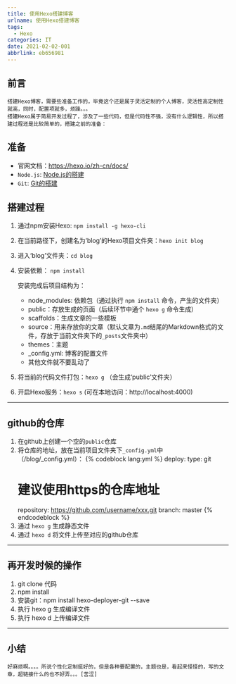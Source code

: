 ```yaml
---
title: 使用Hexo搭建博客
urlname: 使用Hexo搭建博客
tags:
  - Hexo
categories: IT
date: 2021-02-02-001
abbrlink: eb656981
---
```


## 前言
    搭建Hexo博客，需要些准备工作的，毕竟这个还是属于灵活定制的个人博客，灵活性高定制性就高，同时，配置项就多，烦躁。。。
    搭建Hexo属于简易开发过程了，涉及了一些代码，但是代码性不强，没有什么逻辑性，所以搭建过程还是比较简单的，搭建之前的准备：
<!--more-->
## 准备
- 官网文档：<https://hexo.io/zh-cn/docs/>
- `Node.js`: [Node.js的搭建](http://wusow.com/post/9e212a55.html)
- `Git`: [Git的搭建](http://wusow.com/post/42dc65b0.html)

## 搭建过程
1. 通过npm安装Hexo:  `npm install -g hexo-cli`
2. 在当前路径下，创建名为‘blog’的Hexo项目文件夹：`hexo init blog` 
3. 进入‘blog’文件夹：`cd blog` 
4. 安装依赖： `npm install` 

    安装完成后项目结构为：
    - node_modules: 依赖包（通过执行 `npm install` 命令，产生的文件夹）
    - public：存放生成的页面（后续环节中通个 `hexo g` 命令生成）
    - scaffolds：生成文章的一些模板
    - source：用来存放你的文章（默认文章为`.md`结尾的Markdown格式的文件，存放于当前文件夹下的`_posts`文件夹中）
    - themes：主题
    - _config.yml: 博客的配置文件
    - 其他文件就不要乱动了 

5. 将当前的代码文件打包：`hexo g` （会生成‘public’文件夹）
6. 开启Hexo服务：`hexo s` (可在本地访问：http://localhost:4000)
----------
## github的仓库
1. 在github上创建一个空的`public`仓库
2. 将仓库的地址，放在当前项目文件夹下`_config.yml`中（/blog/_config.yml）：
{% codeblock lang:yml %}
deploy:
    type: git
    # 建议使用https的仓库地址
    repository: https://github.com/username/xxx.git
    branch: master
{% endcodeblock %}
3. 通过 `hexo g` 生成静态文件
4. 通过 `hexo d` 将文件上传至对应的github仓库 
----------

## 再开发时候的操作
1. git clone 代码 
2. npm install 
3. 安装git：npm install hexo-deployer-git --save 
4. 执行 hexo g 生成编译文件 
5. 执行 hexo d 上传编译文件

----------
## 小结
    好麻烦啊。。。。所说个性化定制挺好的，但是各种要配置的，主题也是，看起来怪怪的，写的文章，超链接什么的也不好弄。。。[苦涩]
